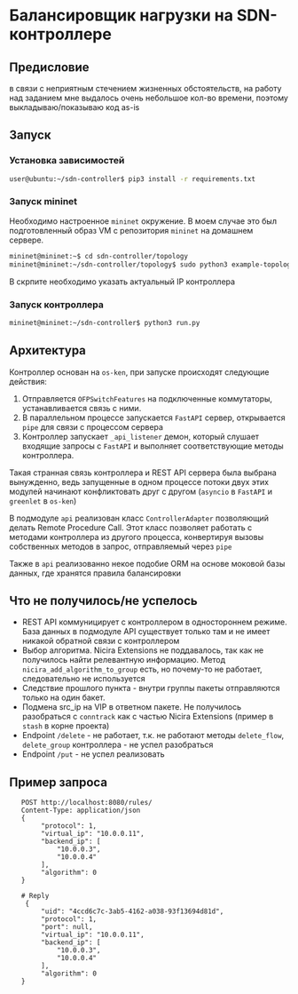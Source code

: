 # Балансировщик нагрузки на SDN-контроллере

## Предисловие
в связи с неприятным стечением жизненных обстоятельств, на работу над заданием мне выдалось очень небольшое кол-во времени, поэтому выкладываю/показываю код as-is


## Запуск
### Установка зависимостей
```bash
user@ubuntu:~/sdn-controller$ pip3 install -r requirements.txt
```
### Запуск **mininet**
Необходимо настроенное `mininet` окружение. В моем случае это был подготовленный образ VM с репозитория `mininet` на домашнем сервере.
```bash
mininet@mininet:~$ cd sdn-controller/topology
mininet@mininet:~/sdn-controller/topology$ sudo python3 example-topology.py
```
В скрпите необходимо указать актуальный IP контроллера

### Запуск контроллера
```bash
mininet@mininet:~/sdn-controller$ python3 run.py
```
## Архитектура

Контроллер основан на `os-ken`, при запуске происходят следующие действия:

1. Отправляется `OFPSwitchFeatures` на подключенные коммутаторы, устанавливается связь с ними.
2. В параллельном процессе запускается `FastAPI` сервер, открывается `pipe` для связи с процессом сервера
3. Контроллер запускает `_api_listener` демон, который слушает входящие запросы с `FastAPI` и выполняет соответствующие методы контроллера.

Такая странная связь контроллера и REST API сервера была выбрана вынужденно, ведь запущенные в одном процессе потоки двух этих модулей начинают конфликтовать друг с другом (`asyncio` в `FastAPI` и `greenlet` в `os-ken`)

В подмодуле `api` реализован класс `ControllerAdapter` позволяющий делать Remote Procedure Call. Этот класс позволяет работать с методами контроллера из другого процесса, конвертируя вызовы собственных методов в запрос, отправляемый через `pipe`

Также в `api` реализованно некое подобие ORM на основе моковой базы данных, где хранятся правила балансировки

## Что не получилось/не успелось
- REST API коммуницирует с контроллером в одностороннем режиме. База данных в подмодуле API существует только там и не имеет никакой обратной связи с контроллером
- Выбор алгоритма. Nicira Extensions не поддавалось, так как не получилось найти релевантную информацию. Метод `nicira_add_algorithm_to_group` есть, но почему-то не работает, следовательно не используется
- Следствие прошлого пункта - внутри группы пакеты отправляются только на один бакет.
- Подмена src_ip на VIP в ответном пакете. Не получилось разобраться с `conntrack` как с частью Nicira Extensions (пример в `stash` в корне проекта)
- Endpoint `/delete` - не работает, т.к. не работают методы `delete_flow`, `delete_group` контроллера - не успел разобраться
- Endpoint `/put` - не успел реализовать

## Пример запроса

```http d
   POST http://localhost:8080/rules/
   Content-Type: application/json
   {
        "protocol": 1,
        "virtual_ip": "10.0.0.11",
        "backend_ip": [
            "10.0.0.3",
            "10.0.0.4"
        ],
        "algorithm": 0
   }

   # Reply
    {
        "uid": "4ccd6c7c-3ab5-4162-a038-93f13694d81d",
        "protocol": 1,
        "port": null,
        "virtual_ip": "10.0.0.11",
        "backend_ip": [
            "10.0.0.3",
            "10.0.0.4"
        ],
        "algorithm": 0
   }
   ```